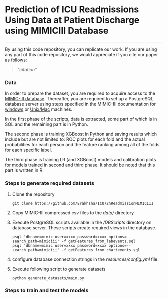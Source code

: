 # Prediction of ICU Readmissions Using Data at Patient Discharge using MIMICIII Database  
- - -  

By using this code repository, you can replicate our work. If you are using any part of this code repository, we would appreciate if you cite our paper as follows:   

> *"citation"*  

### Data
In order to prepare the dataset, you are required to acquire access to the [MIMIC-III database](https://mimic.physionet.org/). Thereafter, you are required to set up a PostgreSQL database server using steps specified in the MIMIC-III documentation for [windows](https://mimic.physionet.org/tutorials/install-mimic-locally-windows/) or [Unix/Mac](https://mimic.physionet.org/tutorials/install-mimic-locally-ubuntu/) machines.


In the first phase of the scripts, data is extracted, some part of which is in SQL and the remaining part is in Python. 

The second phase is training XGBoost in Python and saving results which include but are not limited to: ROC plots for each fold and the actual probabilities for each person and the feature ranking among all of the folds for each specific label.

The third phase is training LR (and XGBoost) models and calibration plots for models trained in second and third phase. It should be noted that this part is written in R.

### Steps to generate required datasets  
1. Clone the repository

       git clone https://github.com/Erakhsha/ICU72hReadmissionMIMICIII  

2. Copy MIMIC-III compressed csv files to the *data/* directory  

3. Execute PostgreSQL scripts available in the */DBScripts* directory on database server. These scripts create required views in the database.

       psql 'dbname=mimic user=xxxx password=xxxx options=--search_path=mimiciii' -f getFeatures_from_labevents.sql  
	   psql 'dbname=mimic user=xxxx password=xxxx options=--search_path=mimiciii' -f getFeatures_from_chartevents.sql  

4. configure database connection strings in the *resources/config.yml* file.  

5. Execute following script to generate datasets

       python generate_datasets/main.py 
  
### Steps to train and test the models  